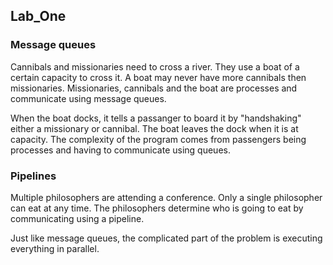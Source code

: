 ## Lab_One

### Message queues

Cannibals and missionaries need to cross a river. They use a boat of a certain capacity to cross it. A boat may
never have more cannibals then missionaries. Missionaries, cannibals and the boat are processes and communicate
using message queues.

When the boat docks, it tells a passanger to board it by "handshaking" either a missionary or cannibal. The
boat leaves the dock when it is at capacity. The complexity of the program comes from passengers being processes
and having to communicate using queues.

### Pipelines

Multiple philosophers are attending a conference. Only a single philosopher can eat at any time. The
philosophers determine who is going to eat by communicating using a pipeline.

Just like message queues, the complicated part of the problem is executing everything in parallel.